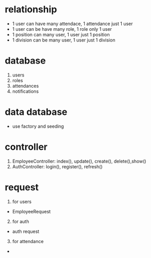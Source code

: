 # relationship 
- 1 user can have many attendace, 1 attendance just 1 user 
- 1 user can be have many role, 1 role only 1 user
- 1 position can many user, 1 user just 1 position 
- 1 division can be many user, 1 user just 1 division  
# database
1. users
2. roles
3. attendances
4. notifications
# data database
- use factory and seeding 
# controller 
1.  EmployeeController: index(), update(), create(), delete(),show()
2.  AuthController: login(), register(), refresh()

# request 
1. for users
- EmployeeRequest 
2. for auth 
- auth request 
3. for attendance
- 

